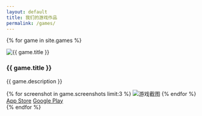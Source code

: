 ```yaml
---
layout: default
title: 我们的游戏作品
permalink: /games/
---
```

{% for game in site.games %}
  <div class="game-card">
    <img src="{{ game.icon }}" alt="{{ game.title }}">
    <h3>{{ game.title }}</h3>
    <p>{{ game.description }}</p>
    <div class="screenshots">
      {% for screenshot in game.screenshots limit:3 %}
        <img src="{{ screenshot }}" alt="游戏截图">
      {% endfor %}
    </div>
    <div class="download-links">
      <a href="{{ game.appstore }}" class="btn">App Store</a>
      <a href="{{ game.googleplay }}" class="btn">Google Play</a>
    </div>
  </div>
{% endfor %}